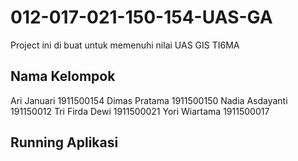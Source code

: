 # 012-017-021-150-154-UAS-GA
Project ini di buat untuk memenuhi nilai UAS GIS TI6MA

## Nama Kelompok
Ari Januari 1911500154
Dimas Pratama 1911500150
Nadia Asdayanti 191150012
Tri Firda Dewi 1911500021
Yori Wiartama 1911500017

## Running Aplikasi
